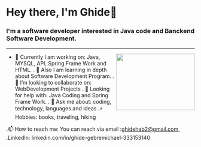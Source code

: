<h1 align="left"> Hey there, I'm Ghide👋 </h1>



<h3 align="left">  I'm a software developer interested in Java code and Banckend Software Development. </h3>

---

<!-- credits for gif https://gph.is/g/ZWg5jr7 -->
<img align="right" height="150" width="210" src="data.gif">

- 🔭 Currently I am working on: Java, MYSQL, API, Spring Frame Work and HTML.
. 🌱 Also I am learning in depth about Software Development Program. 
. 👯 I’m looking to collaborate on: WebDevelopment Projects
. 🤔 Looking for help with: Java Coding and Spring Frame Work.
. 💬 Ask me about: coding, technology, languages and ideas
.⚡ Hobbies: books, traveling, hiking


.📫 How to reach me: You can reach via email :ghidehab2@gmail.com, 
 .LinkedIn:             linkedin.com/in/ghide-gebremichael-333153140

 


 
